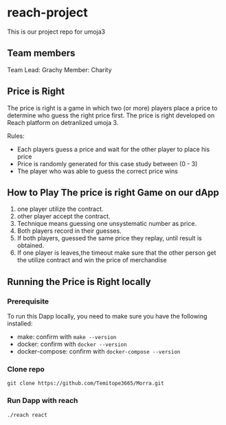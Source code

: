 # reach-project

This is our project repo for umoja3

## Team members

Team Lead: Grachy
Member: Charity

## Price is Right

The price is right is a game in which two (or more) players place a price to determine who guess the right price first. The price is right developed on Reach platform on detranlized umoja 3.

Rules: 
- Each players guess a price and wait for the other player to place his price
- Price is randomly generated for this case study between (0 - 3)
- The player who was able to guess the correct price wins

## How to Play The price is right Game on our dApp

1) one player utilize the contract.
2) other player accept the contract.
3) Technique means guessing one unsystematic number as price.
4) Both players record in their guesses.
5) If both players, guessed the same price they replay, until result is obtained.
6) If one player is leaves,the timeout make sure that the other person get the utilize contract and win the price of merchandise

## Running the Price is Right locally

### Prerequisite
To run this Dapp locally, you need to make sure you have the following installed:

- make: confirm with `make --version`
- docker: confirm with `docker --version`
- docker-compose: confirm with `docker-compose --version`

### Clone repo

`git clone https://github.com/Temitope3665/Morra.git`

### Run Dapp with reach

`./reach react`

